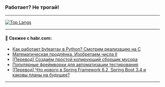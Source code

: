 ### Работает? Не трогай!

---
<!--
#### 🛠️ Technical stack:

![Java](https://img.shields.io/badge/Java-informational?logo=Oracle&style=flat&logoColor=white&color=FF4500)
![Kotlin](https://img.shields.io/badge/Kotlin-informational?logo=Kotlin&style=flat&logoColor=white&color=774D97)
![TS](https://img.shields.io/badge/TypeScript-informational?logo=typeScript&style=flat&logoColor=black&color=017acc)
![Python](https://img.shields.io/badge/Python-informational?logo=Python&style=flat&logoColor=black&color=ffdd54) <br>
![Spring](https://img.shields.io/badge/Spring-informational?logo=Spring&style=flat&logoColor=white&color=6DB33F) 
![SpringBoot](https://img.shields.io/badge/SpringBoot-informational?logo=SpringBoot&style=flat&logoColor=white&color=6DB33F)
![Nest](https://img.shields.io/badge/NestJS-informational?logo=NestJS&style=flat&logoColor=white&color=E0234E) 
![NodeJS](https://img.shields.io/badge/NodeJS-informational?logo=node.js&style=flat&logoColor=white&color=70A760)<br>
![PostgreSQL](https://img.shields.io/badge/PostgreSQL-informational?logo=PostgreSQL&style=flat&logoColor=white&color=DAA520)
![MongoDB](https://img.shields.io/badge/MongoDB-informational?logo=MongoDB&style=flat&logoColor=white&color=870000)
![Apache](https://img.shields.io/badge/Apache-informational?logo=apache&style=flat&logoColor=white&color=f74e28)

___ 
-->

<!--- #### 🛠️ : --->

[![Top Langs](https://github-readme-stats-82jvfl3w3-advtsettinggmailcoms-projects.vercel.app/api/top-langs/?username=zloylis&langs_count=10&hide_title=true&title_color=e6edf3&size_weight=0.5&count_weight=0.5&layout=compact&hide_progress=true&hide_border=true&theme=dracula)](https://github.com/zloylis)

<!---


####  :octocat:&nbsp;&nbsp; Статистика:

![GitHub stats](https://github-readme-stats-u2qms2cxw-advtsettinggmailcoms-projects.vercel.app/api?username=zloylis&show_icons=true&hide_border=true&theme=dracula&title_color=e6edf3&include_all_commits=true&count_private=true&hide_rank=false&hide_title=true&rank_icon=github)
-->
---

#### 💬 Свежее с habr.com:

<!-- BLOG-POST-LIST:START -->
- [Как работает bytearray в Python? Смотрим реализацию на C](https://habr.com/ru/articles/861820/?utm_source=habrahabr&utm_medium=rss&utm_campaign=861820)
- [Математическая продлёнка. Изобретаем числа II](https://habr.com/ru/articles/861614/?utm_source=habrahabr&utm_medium=rss&utm_campaign=861614)
- [[Перевод] Создаём простой копирующий сборщик мусора](https://habr.com/ru/companies/ruvds/articles/861776/?utm_source=habrahabr&utm_medium=rss&utm_campaign=861776)
- [Популярные фреймворки для автоматизации тестирования](https://habr.com/ru/companies/sberbank/articles/861706/?utm_source=habrahabr&utm_medium=rss&utm_campaign=861706)
- [[Перевод] Что нового в Spring Framework 6.2, Spring Boot 3.4 и каковы планы на будущее?](https://habr.com/ru/companies/spring_aio/articles/861782/?utm_source=habrahabr&utm_medium=rss&utm_campaign=861782)
<!-- BLOG-POST-LIST:END -->

---
